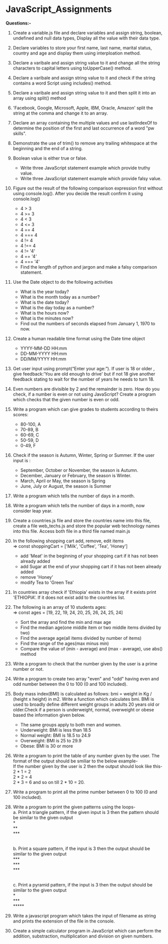 # JavaScript_Assignments
**Questions:-**<br>

01. Create a variable.js file and declare variables and assign string, boolean, undefined and null data types, Display all the value with their data type.<br>

02. Declare variables to store your first name, last name, marital status, country and age and display them using interploation method.<br>

03. Declare a varibale and assign string value to it and change all the string characters to capital letters using toUpperCase() method.<br>

04. Declare a varibale and assign string value to it and check if the string contains a word Script using includes() method.<br>

05. Declare a varibale and assign string value to it and then split it into an array using split() method<br>

06. 'Facebook, Google, Microsoft, Apple, IBM, Oracle, Amazon' split the string at the comma and change it to an array.<br>

07. Declare an array containing the multiple values and use lastIndexOf to determine the position of the first and last occurrence of a word "pw skills".<br>

08. Demonstrate the use of trim() to remove any trailing whitespace at the beginning and the end of a string.<br>

09. Boolean value is either true or false.<br>
    - Write three JavaScript statement example which provide truthy value.<br>
    - Write three JavaScript statement example which provide falsy value.<br>

10. Figure out the result of the following comparison expression first without using console.log(). After you decide the result confirm it using console.log()<br>
    - 4 > 3<br>
    - 4 >= 3<br>
    - 4 < 3<br>
    - 4 <= 3<br>
    - 4 == 4<br>
    - 4 === 4<br>
    - 4 != 4<br>
    - 4 !== 4<br>
    - 4 != '4'<br>
    - 4 == '4'<br>
    - 4 === '4'<br>
    - Find the length of python and jargon and make a falsy comparison statement.<br>

11. Use the Date object to do the following activities<br>
    - What is the year today?<br>
    - What is the month today as a number?<br>
    - What is the date today?<br>
    - What is the day today as a number?<br>
    - What is the hours now?<br>
    - What is the minutes now?<br>
    - Find out the numbers of seconds elapsed from January 1, 1970 to now.<br>

12. Create a human readable time format using the Date time object<br>
    - YYYY-MM-DD HH:mm<br>
    - DD-MM-YYYY HH:mm<br>
    - DD/MM/YYYY HH:mm<br>

13. Get user input using prompt(“Enter your age:”). If user is 18 or older , give feedback:'You are old enough to drive' but if not 18 give another feedback stating to wait for the number of years he needs to turn 18.<br>

14. Even numbers are divisible by 2 and the remainder is zero. How do you check, if a number is even or not using JavaScript? Create a program which checks that the given number is even or odd.<br>

15. Write a program which can give grades to students according to theirs scores:<br>
    - 80-100, A<br>
    - 70-89, B<br>
    - 60-69, C<br>
    - 50-59, D<br>
    - 0-49, F<br>

16. Check if the season is Autumn, Winter, Spring or Summer. If the user input is :<br>
    - September, October or November, the season is Autumn.<br>
    - December, January or February, the season is Winter.<br>
    - March, April or May, the season is Spring<br>
    - June, July or August, the season is Summer<br>

17. Write a program which tells the number of days in a month.<br>

18. Write a program which tells the number of days in a month, now consider leap year.<br>

19. Create a countries.js file and store the countries name into this file, create a file web_techs.js and store the popular web technology names into this file. Access both file in a third file named main.js<br>

20. In the following shopping cart add, remove, edit items<br>
    => const shoppingCart = ['Milk', 'Coffee', 'Tea', 'Honey']<br>
    - add 'Meat' in the beginning of your shopping cart if it has not been already added<br>
    - add Sugar at the end of your shopping cart if it has not been already added<br>
    - remove 'Honey'<br>
    - modify Tea to 'Green Tea'<br>

21. In countries array check if 'Ethiopia' exists in the array if it exists print 'ETHIOPIA'. If it does not exist add to the countries list.<br>

22. The following is an array of 10 students ages:<br>
    => const ages = [19, 22, 19, 24, 20, 25, 26, 24, 25, 24]<br>
    - Sort the array and find the min and max age<br>
    - Find the median age(one middle item or two middle items divided by two)<br>
    - Find the average age(all items divided by number of items)<br>
    - Find the range of the ages(max minus min)<br>
    - Compare the value of (min - average) and (max - average), use abs() method<br>

23. Write a program to check that the number given by the user is a prime number or not.<br>

24. Write a program to create two array "even" and "odd" having even and odd number between the 0 to 100 (0 and 100 included).<br>

25. Body mass index(BMI) is calculated as follows: bmi = weight in Kg / (height x height) in m2. Write a function which calculates bmi. BMI is used to broadly define different weight groups in adults 20 years old or older.Check if a person is underweight, normal, overweight or obese based the information given below.<br>
    - The same groups apply to both men and women.<br>
    - Underweight: BMI is less than 18.5<br>
    - Normal weight: BMI is 18.5 to 24.9<br>
    - Overweight: BMI is 25 to 29.9<br>
    - Obese: BMI is 30 or more<br>

26. Write a program to print the table of any number given by the user. The format of the output should be smiliar to the below example-<br>
	If the number given by the user is 2 then the output should look like this-<br>
	2 * 1 = 2<br>
	2 * 2 = 4<br>
	2 * 3 = 6 and so on till 2 * 10 = 20.<br>

27. Write a program to print all the prime number between 0 to 100 (0 and 100 included).<br>

28. Write a program to print the given patterns using the loops-<br>
	a. Print a triangle pattern, if the given input is 3 then the pattern should be similar to the given output<br>
	   *<br>
	   **<br>
	   ***<br><br>
	
	b. Print a square pattern, if the input is 3 then the output should be similar to the given output<br>
	   ***<br>
	   ***<br>
	   ***<br><br>

	c. Print a pyramid pattern, if the input is 3 then the output should be similar to the given output<br>
		*<br>
	       ***<br>
 	      *****<br>

29. Write a javascript program which takes the input of filename as string and prints the extension of the file in the console.<br>

30. Create a simple calculator program in JavaScript which can perform the addition, substraction, multiplication and division on given numbers.<br>
